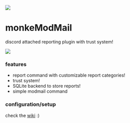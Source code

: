 ![](https://naomi.s-ul.eu/GAYeJ2sJ)
# monkeModMail
discord attached reporting plugin with trust system!

![](https://img.shields.io/github/downloads/monkegame/monkemodmail/total?style=for-the-badge)

### features
- report command with customizable report categories!
- trust system!
- SQLite backend to store reports!
- simple modmail command

### configuration/setup

check the [wiki](https://github.com/monkegame/monkeModMail/wiki/Config) :)
